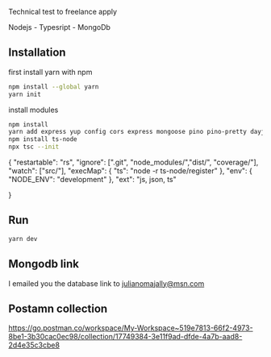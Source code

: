 Technical test to freelance apply 

Nodejs - Typesript - MongoDb

## Installation

first install yarn with npm

```bash
npm install --global yarn
yarn init
```
install modules

```bash
npm install
yarn add express yup config cors express mongoose pino pino-pretty dayjs bcrypt jsonwebtoken lodash nanoid
npm install ts-node
npx tsc --init
```
{
    "restartable": "rs",
    "ignore": [".git", "node_modules/","dist/", "coverage/"],
    "watch": ["src/"],
    "execMap": {
        "ts": "node -r ts-node/register"
    },
    "env": {
        "NODE_ENV": "development"
    },
    "ext": "js, json, ts"

}

## Run
```bash
yarn dev
```


## Mongodb link

I emailed you the database link to julianomajally@msn.com

## Postamn collection

https://go.postman.co/workspace/My-Workspace~519e7813-66f2-4973-8be1-3b30cac0ec98/collection/17749384-3e11f9ad-dfde-4a7b-aad8-2d4e35c3cbe8




